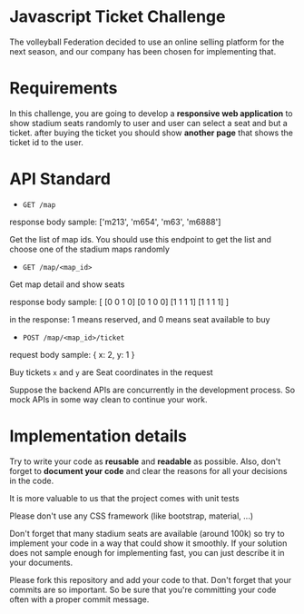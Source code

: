 # Javascript Ticket Challenge


The volleyball Federation decided to use an online selling platform for the next season, and our company has been chosen for implementing that.

# Requirements

In this challenge, you are going to develop a **responsive web application** to show stadium seats
randomly to user and user can select a seat and but a ticket. after buying the ticket
you should show **another page** that shows the ticket id to the user.



# API Standard

* `GET /map`

‍‍‍response body sample: ['m213', 'm654', 'm63', 'm6888']


Get the list of map ids.
You should use this endpoint to get the list and choose one of the stadium maps randomly

* `GET /map/<map_id>`

Get map detail and show seats


response body sample:
[
   [0 0 1 0]
   [0 1 0 0]
   [1 1 1 1]
   [1 1 1 1]
]


in the response: 1 means reserved, and 0 means seat available to buy


* `POST /map/<map_id>/ticket`


request body sample:
{
x: 2,
y: 1
}

Buy tickets
`x` and `y` are Seat coordinates in the request


Suppose the backend APIs are concurrently in the development process. So mock APIs in some way clean to continue your work.

# Implementation details

Try to write your code as **reusable** and **readable** as possible.
Also, don't forget to **document your code** and clear the reasons for all your decisions in the code.

It is more valuable to us that the project comes with unit tests

Please don't use any CSS framework (like bootstrap, material, ...)

Don't forget that many stadium seats are available (around 100k) so try to implement your code in a way that could show it smoothly.
If your solution does not sample enough for implementing fast, you can just describe it in your documents.

Please fork this repository and add your code to that. Don't forget that your commits are so important.
So be sure that you're committing your code often with a proper commit message.
